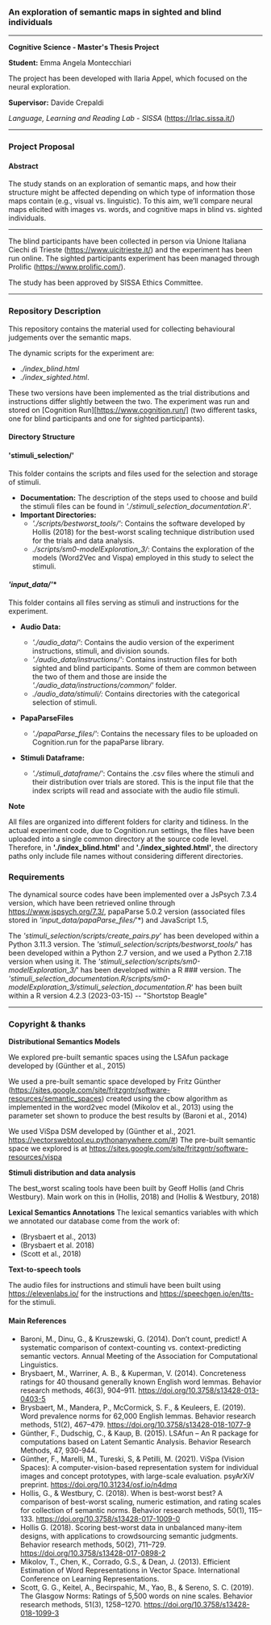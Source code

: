 ### An exploration of semantic maps in sighted and blind individuals
****
**Cognitive Science - Master's Thesis Project**

**Student:** Emma Angela Montecchiari

The project has been developed with Ilaria Appel, which focused on the neural exploration.

**Supervisor:** Davide Crepaldi 

*Language, Learning and Reading Lab - SISSA* (https://lrlac.sissa.it/)

****

### Project Proposal
####  Abstract

The study stands on an exploration of semantic maps, and how their structure might be affected depending on which type of information those maps contain (e.g., visual vs. linguistic). To this aim, we’ll compare neural maps elicited with images vs. words, and cognitive maps in blind vs. sighted individuals.

**** 
The blind participants have been collected in person via Unione Italiana Ciechi di Trieste (https://www.uicitrieste.it/)
and the experiment has been run online. The sighted participants experiment has been managed through Prolific (https://www.prolific.com/).

The study has been approved by SISSA Ethics Committee.

**** 

### Repository Description

This repository contains the material used for collecting behavioural judgements over the semantic maps.

The dynamic scripts for the experiment are:
- *./index_blind.html*
- *./index_sighted.html*.
  
These two versions have been implemented as the trial distributions and instructions differ slightly between the two. The experiment was run and stored on [Cognition Run][https://www.cognition.run/] (two different tasks, one for blind participants and one for sighted participants).

#### Directory Structure

#### ****'stimuli_selection/'****
This folder contains the scripts and files used for the selection and storage of stimuli.

- **Documentation:** The description of the steps used to choose and build the stimuli files can be found in *'./stimuli_selection_documentation.R'*.
- **Important Directories:**
  - *'./scripts/bestworst_tools/'*: Contains the software developed by Hollis (2018) for the best-worst scaling technique distribution used for the trials and data analysis.
  - *./scripts/sm0-modelExploration_3/*: Contains the exploration of the models (Word2Vec and Vispa) employed in this study to select the stimuli.

#### ****'input_data/*'****
This folder contains all files serving as stimuli and instructions for the experiment.

- **Audio Data:**
  - *'./audio_data/'*: Contains the audio version of the experiment instructions, stimuli, and division sounds.
  - *'./audio_data/instructions/'*: Contains instruction files for both sighted and blind participants. Some of them are common between the two of them
and those are inside the *'./audio_data/instructions/common/'* folder.
  - *./audio_data/stimuli/:* Contains directories with the categorical selection of stimuli.
    
- **PapaParseFiles**
  - *'./papaParse_files/'*: Contains the necessary files to be uploaded on Cognition.run for the papaParse library.

- **Stimuli Dataframe:**
  - *'./stimuli_dataframe/'*: Contains the .csv files where the stimuli and their distribution over trials are stored. This is the input file that the index scripts will read and associate with the audio file stimuli.

**Note**

All files are organized into different folders for clarity and tidiness. In the actual experiment code, due to Cognition.run settings, the files have been uploaded into a single common directory at the source code level. Therefore, in **'./index_blind.html'** and **'./index_sighted.html'**, the directory paths only include file names without considering different directories.

### Requirements
The dynamical source codes have been implemented over a JsPsych 7.3.4 version, which have been retrieved
online through https://www.jspsych.org/7.3/, papaParse 5.0.2 version (associated files stored in *'input_data/papaParse_files/*'*)
and JavaScript 1.5,

The *'stimuli_selection/scripts/create_pairs.py*' has been developed within a Python 3.11.3 version.
The *'stimuli_selection/scripts/bestworst_tools/*' has been developed within a Python 2.7 version, and we used
a Python 2.7.18 version when using it.
The *'stimuli_selection/scripts/sm0-modelExploration_3/*' has been developed within a R ### version.
The *'stimuli_selection_documentation.R/scripts/sm0-modelExploration_3/stimuli_selection_documentation.R*' has been built within a R version 4.2.3 (2023-03-15) -- "Shortstop Beagle"

****
### Copyright & thanks

**Distributional Semantics Models**

We explored pre-built semantic spaces using the LSAfun package developed by (Günther et al., 2015)

We used a pre-built semantic space developed by Fritz Günther (https://sites.google.com/site/fritzgntr/software-resources/semantic_spaces)
created using the cbow algorithm as implemented in the word2vec model (Mikolov et al., 2013)
using the parameter set shown to produce the best results by (Baroni et al., 2014)

We used ViSpa DSM developed by (Günther et al., 2021. https://vectorswebtool.eu.pythonanywhere.com/#)
The pre-built semantic space we explored is at https://sites.google.com/site/fritzgntr/software-resources/vispa

**Stimuli distribution and data analysis**

The best_worst scaling tools have been built by Geoff Hollis (and Chris Westbury). 
Main work on this in (Hollis, 2018) and (Hollis & Westbury, 2018)

**Lexical Semantics Annotations**
The lexical semantics variables with which we annotated our database come from the work of:
- (Brysbaert et al., 2013)
- (Brysbaert et al. 2018)
- (Scott et al., 2018)

**Text-to-speech tools**

The audio files for instructions and stimuli have been built using https://elevenlabs.io/ for the instructions and
https://speechgen.io/en/tts- for the stimuli.

#### Main References 

- Baroni, M., Dinu, G., & Kruszewski, G. (2014). Don’t count, predict! A systematic comparison of context-counting vs. context-predicting semantic vectors. Annual Meeting of the Association for Computational Linguistics.
- Brysbaert, M., Warriner, A. B., & Kuperman, V. (2014). Concreteness ratings for 40 thousand generally known English word lemmas. Behavior research methods, 46(3), 904–911. https://doi.org/10.3758/s13428-013-0403-5
- Brysbaert, M., Mandera, P., McCormick, S. F., & Keuleers, E. (2019). Word prevalence norms for 62,000 English lemmas. Behavior research methods, 51(2), 467–479. https://doi.org/10.3758/s13428-018-1077-9
- Günther, F., Dudschig, C., & Kaup, B. (2015). LSAfun – An R package for computations based on Latent Semantic Analysis. Behavior Research Methods, 47, 930-944.
- Günther, F., Marelli, M., Tureski, S, & Petilli, M. (2021). ViSpa (Vision Spaces): A computer-vision-based representation system for individual images and concept prototypes, with large-scale evaluation. psyArXiV preprint. https://doi.org/10.31234/osf.io/n4dmq
- Hollis, G., & Westbury, C. (2018). When is best-worst best? A comparison of best-worst scaling, numeric estimation, and rating scales for collection of semantic norms. Behavior research methods, 50(1), 115–133. https://doi.org/10.3758/s13428-017-1009-0
- Hollis G. (2018). Scoring best-worst data in unbalanced many-item designs, with applications to crowdsourcing semantic judgments. Behavior research methods, 50(2), 711–729. https://doi.org/10.3758/s13428-017-0898-2
- Mikolov, T., Chen, K., Corrado, G.S., & Dean, J. (2013). Efficient Estimation of Word Representations in Vector Space. International Conference on Learning Representations.
- Scott, G. G., Keitel, A., Becirspahic, M., Yao, B., & Sereno, S. C. (2019). The Glasgow Norms: Ratings of 5,500 words on nine scales. Behavior research methods, 51(3), 1258–1270. https://doi.org/10.3758/s13428-018-1099-3

